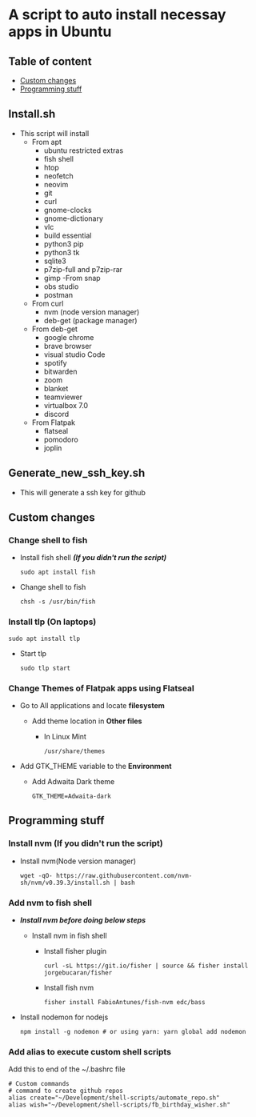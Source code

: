# A script to auto install necessay apps in Ubuntu

## Table of content
* [Custom changes](#custom-changes)
* [Programming stuff](#programming-stuff)


## Install.sh 
  - This script will install 
    - From apt
      - ubuntu restricted extras
      - fish shell
      - htop
      - neofetch
      - neovim
      - git
      - curl
      - gnome-clocks
      - gnome-dictionary
      - vlc
      - build essential
      - python3 pip
      - python3 tk
      - sqlite3
      - p7zip-full and p7zip-rar
      - gimp
    -From snap
      - obs studio
      - postman
    - From curl
      - nvm (node version manager)
      - deb-get (package manager)  
     - From deb-get
        - google chrome
        - brave browser
        - visual studio Code
        - spotify
        - bitwarden
        - zoom
        - blanket
        - teamviewer
        - virtualbox 7.0
        - discord
     - From Flatpak
        - flatseal
        - pomodoro
        - joplin

## Generate_new_ssh_key.sh
  - This will generate a ssh key for github
    
## Custom changes

### Change shell to fish
  
  - Install fish shell ***(If you didn't run the script)***
      ```
      sudo apt install fish
      ```
      
  - Change shell to fish
      ```
      chsh -s /usr/bin/fish
      ```
   
### Install tlp (On laptops)
  ```
  sudo apt install tlp
  ```
  
  - Start tlp
    ```
    sudo tlp start
    ```
    
### Change Themes of Flatpak apps using Flatseal 

  - Go to All applications and locate **filesystem**
    
    - Add theme location in **Other files**
    
      - In Linux Mint
        ```
        /usr/share/themes
        ```
  
  - Add GTK_THEME variable to the **Environment**
    
    - Add Adwaita Dark theme
      ```
      GTK_THEME=Adwaita-dark
      ```

## Programming stuff

### Install nvm (If you didn't run the script)

  - Install nvm(Node version manager)
    ```
    wget -qO- https://raw.githubusercontent.com/nvm-sh/nvm/v0.39.3/install.sh | bash  
    ```

### Add nvm to fish shell
  - ***Install nvm before doing below steps***
    
    - Install nvm in fish shell
      
      - Install fisher plugin
        ```
        curl -sL https://git.io/fisher | source && fisher install jorgebucaran/fisher
        ```
      - Install fish nvm
        ```
        fisher install FabioAntunes/fish-nvm edc/bass
        ```
 - Install nodemon for nodejs
   ```
   npm install -g nodemon # or using yarn: yarn global add nodemon
   ```
   
### Add alias to execute custom shell scripts
   Add this to end of the ~/.bashrc file
   ```
   # Custom commands
   # command to create github repos
   alias create="~/Development/shell-scripts/automate_repo.sh"
   alias wish="~/Development/shell-scripts/fb_birthday_wisher.sh"
   ```

